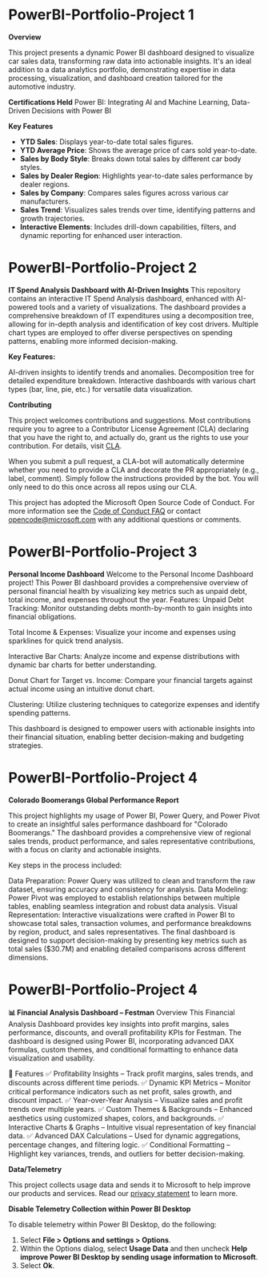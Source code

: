 # PowerBI-Portfolio-Project 1


**Overview**

This project presents a dynamic Power BI dashboard designed to visualize car sales data, transforming raw data into actionable insights. It's an ideal addition to a data analytics portfolio, demonstrating expertise in data processing, visualization, and dashboard creation tailored for the automotive industry.

**Certifications Held**
Power BI: Integrating AI and Machine Learning, Data-Driven Decisions with Power BI

**Key Features**

- **YTD Sales**: Displays year-to-date total sales figures.
- **YTD Average Price**: Shows the average price of cars sold year-to-date.
- **Sales by Body Style**: Breaks down total sales by different car body styles.
- **Sales by Dealer Region**: Highlights year-to-date sales performance by dealer regions.
- **Sales by Company**: Compares sales figures across various car manufacturers.
- **Sales Trend**: Visualizes sales trends over time, identifying patterns and growth trajectories.
- **Interactive Elements**: Includes drill-down capabilities, filters, and dynamic reporting for enhanced user interaction.

# PowerBI-Portfolio-Project 2
**IT Spend Analysis Dashboard with AI-Driven Insights**
This repository contains an interactive IT Spend Analysis dashboard, enhanced with AI-powered tools and a variety of visualizations. The dashboard provides a comprehensive breakdown of IT expenditures using a decomposition tree, allowing for in-depth analysis and identification of key cost drivers. Multiple chart types are employed to offer diverse perspectives on spending patterns, enabling more informed decision-making.

**Key Features:**

AI-driven insights to identify trends and anomalies.
Decomposition tree for detailed expenditure breakdown.
Interactive dashboards with various chart types (bar, line, pie, etc.) for versatile data visualization.

**Contributing**

This project welcomes contributions and suggestions. Most contributions require you to agree to a Contributor License Agreement (CLA) declaring that you have the right to, and actually do, grant us the rights to use your contribution. For details, visit [CLA](https://cla.microsoft.com).

When you submit a pull request, a CLA-bot will automatically determine whether you need to provide a CLA and decorate the PR appropriately (e.g., label, comment). Simply follow the instructions provided by the bot. You will only need to do this once across all repos using our CLA.

This project has adopted the Microsoft Open Source Code of Conduct. For more information see the [Code of Conduct FAQ](https://opensource.microsoft.com/codeofconduct/faq/) or contact [opencode@microsoft.com](mailto:opencode@microsoft.com) with any additional questions or comments.

# PowerBI-Portfolio-Project 3
**Personal Income Dashboard**
Welcome to the Personal Income Dashboard project! This Power BI dashboard provides a comprehensive overview of personal financial health by visualizing key metrics such as unpaid debt, total income, and expenses throughout the year.
Features:
Unpaid Debt Tracking: Monitor outstanding debts month-by-month to gain insights into financial obligations.

Total Income & Expenses: Visualize your income and expenses using sparklines for quick trend analysis.

Interactive Bar Charts: Analyze income and expense distributions with dynamic bar charts for better understanding.

Donut Chart for Target vs. Income: Compare your financial targets against actual income using an intuitive donut chart.

Clustering: Utilize clustering techniques to categorize expenses and identify spending patterns.

This dashboard is designed to empower users with actionable insights into their financial situation, enabling better decision-making and budgeting strategies.

# PowerBI-Portfolio-Project 4
**Colorado Boomerangs Global Performance Report**

This project highlights my usage of Power BI, Power Query, and Power Pivot to create an insightful sales performance dashboard for "Colorado Boomerangs." The dashboard provides a comprehensive view of regional sales trends, product performance, and sales representative contributions, with a focus on clarity and actionable insights.

Key steps in the process included:

Data Preparation: Power Query was utilized to clean and transform the raw dataset, ensuring accuracy and consistency for analysis.
Data Modeling: Power Pivot was employed to establish relationships between multiple tables, enabling seamless integration and robust data analysis.
Visual Representation: Interactive visualizations were crafted in Power BI to showcase total sales, transaction volumes, and performance breakdowns by region, product, and sales representatives.
The final dashboard is designed to support decision-making by presenting key metrics such as total sales ($30.7M) and enabling detailed comparisons across different dimensions.


# PowerBI-Portfolio-Project 4
**📊 Financial Analysis Dashboard – Festman**
Overview
This Financial Analysis Dashboard provides key insights into profit margins, sales performance, discounts, and overall profitability KPIs for Festman. The dashboard is designed using Power BI, incorporating advanced DAX formulas, custom themes, and conditional formatting to enhance data visualization and usability.

🔹 Features
✅ Profitability Insights – Track profit margins, sales trends, and discounts across different time periods.
✅ Dynamic KPI Metrics – Monitor critical performance indicators such as net profit, sales growth, and discount impact.
✅ Year-over-Year Analysis – Visualize sales and profit trends over multiple years.
✅ Custom Themes & Backgrounds – Enhanced aesthetics using customized shapes, colors, and backgrounds.
✅ Interactive Charts & Graphs – Intuitive visual representation of key financial data.
✅ Advanced DAX Calculations – Used for dynamic aggregations, percentage changes, and filtering logic.
✅ Conditional Formatting – Highlight key variances, trends, and outliers for better decision-making.

**Data/Telemetry**

This project collects usage data and sends it to Microsoft to help improve our products and services. Read our [privacy statement](https://privacy.microsoft.com/privacystatement) to learn more.

**Disable Telemetry Collection within Power BI Desktop**

To disable telemetry within Power BI Desktop, do the following:
1. Select **File > Options and settings > Options**.
2. Within the Options dialog, select **Usage Data** and then uncheck **Help improve Power BI Desktop by sending usage information to Microsoft**.
3. Select **Ok**.


